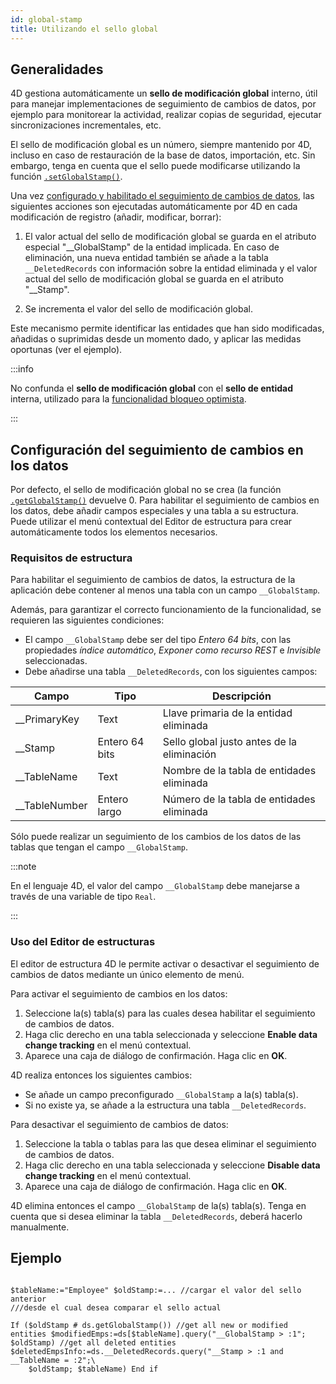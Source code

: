 ```yaml
---
id: global-stamp
title: Utilizando el sello global
---
```




## Generalidades

4D gestiona automáticamente un **sello de modificación global** interno, útil para manejar implementaciones de seguimiento de cambios de datos, por ejemplo para monitorear la actividad, realizar copias de seguridad, ejecutar sincronizaciones incrementales, etc.

El sello de modificación global es un número, siempre mantenido por 4D, incluso en caso de restauración de la base de datos, importación, etc. Sin embargo, tenga en cuenta que el sello puede modificarse utilizando la función [`.setGlobalStamp()`](../API/DataStoreClass.md#setglobalstamp).

Una vez [configurado y habilitado el seguimiento de cambios de datos](#configuring-data-change-tracking), las siguientes acciones son ejecutadas automáticamente por 4D en cada modificación de registro (añadir, modificar, borrar):

1. El valor actual del sello de modificación global se guarda en el atributo especial "__GlobalStamp" de la entidad implicada. En caso de eliminación, una nueva entidad también se añade a la tabla `__DeletedRecords` con información sobre la entidad eliminada y el valor actual del sello de modificación global se guarda en el atributo "__Stamp".

2. Se incrementa el valor del sello de modificación global.

Este mecanismo permite identificar las entidades que han sido modificadas, añadidas o suprimidas desde un momento dado, y aplicar las medidas oportunas (ver el ejemplo).

:::info

No confunda el **sello de modificación global** con el **sello de entidad** interna, utilizado para la [funcionalidad bloqueo optimista](entities.md#automatic-optimistic-lock).

:::



## Configuración del seguimiento de cambios en los datos

Por defecto, el sello de modificación global no se crea (la función [`.getGlobalStamp()`](../API/DataStoreClass.md#getglobalstamp) devuelve 0. Para habilitar el seguimiento de cambios en los datos, debe añadir campos especiales y una tabla a su estructura. Puede utilizar el menú contextual del Editor de estructura para crear automáticamente todos los elementos necesarios.

### Requisitos de estructura

Para habilitar el seguimiento de cambios de datos, la estructura de la aplicación debe contener al menos una tabla con un campo `__GlobalStamp`.

Además, para garantizar el correcto funcionamiento de la funcionalidad, se requieren las siguientes condiciones:

- El campo `__GlobalStamp` debe ser del tipo *Entero 64 bits*, con las propiedades *índice automático*, *Exponer como recurso REST* e *Invisible* seleccionadas.
- Debe añadirse una tabla `__DeletedRecords`, con los siguientes campos:

| Campo         | Tipo           | Descripción                                |
| ------------- | -------------- | ------------------------------------------ |
| __PrimaryKey  | Text           | Llave primaria de la entidad eliminada     |
| __Stamp       | Entero 64 bits | Sello global justo antes de la eliminación |
| __TableName   | Text           | Nombre de la tabla de entidades eliminada  |
| __TableNumber | Entero largo   | Número de la tabla de entidades eliminada  |

Sólo puede realizar un seguimiento de los cambios de los datos de las tablas que tengan el campo `__GlobalStamp`.

:::note

En el lenguaje 4D, el valor del campo `__GlobalStamp` debe manejarse a través de una variable de tipo `Real`.

:::

### Uso del Editor de estructuras

El editor de estructura 4D le permite activar o desactivar el seguimiento de cambios de datos mediante un único elemento de menú.

Para activar el seguimiento de cambios en los datos:

1. Seleccione la(s) tabla(s) para las cuales desea habilitar el seguimiento de cambios de datos.
2. Haga clic derecho en una tabla seleccionada y seleccione **Enable data change tracking** en el menú contextual.
3. Aparece una caja de diálogo de confirmación. Haga clic en **OK**.

4D realiza entonces los siguientes cambios:

- Se añade un campo preconfigurado `__GlobalStamp` a la(s) tabla(s).
- Si no existe ya, se añade a la estructura una tabla `__DeletedRecords`.


Para desactivar el seguimiento de cambios de datos:

1. Seleccione la tabla o tablas para las que desea eliminar el seguimiento de cambios de datos.
2. Haga clic derecho en una tabla seleccionada y seleccione **Disable data change tracking** en el menú contextual.
3. Aparece una caja de diálogo de confirmación. Haga clic en **OK**.

4D elimina entonces el campo `__GlobalStamp` de la(s) tabla(s). Tenga en cuenta que si desea eliminar la tabla `__DeletedRecords`, deberá hacerlo manualmente.



## Ejemplo

```4d var $oldStamp : Real var $tableName : Text var $modifiedEmps : cs.EmployeeSelection var $deletedEmpsInfo : cs.__DeletedRecordsSelection

$tableName:="Employee" $oldStamp:=... //cargar el valor del sello anterior  
///desde el cual desea comparar el sello actual

If ($oldStamp # ds.getGlobalStamp()) //get all new or modified entities $modifiedEmps:=ds[$tableName].query("__GlobalStamp > :1"; $oldStamp) //get all deleted entities     $deletedEmpsInfo:=ds.__DeletedRecords.query("__Stamp > :1 and __TableName = :2";\
    $oldStamp; $tableName) End if
